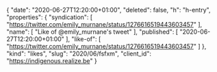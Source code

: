 {
  "date": "2020-06-27T12:20:00+01:00",
  "deleted": false,
  "h": "h-entry",
  "properties": {
    "syndication": [
      "https://twitter.com/emily_murnane/status/1276616519443603457"
    ],
    "name": [
      "Like of @emily_murnane's tweet"
    ],
    "published": [
      "2020-06-27T12:20:00+01:00"
    ],
    "like-of": [
      "https://twitter.com/emily_murnane/status/1276616519443603457"
    ]
  },
  "kind": "likes",
  "slug": "2020/06/fsfxm",
  "client_id": "https://indigenous.realize.be"
}
